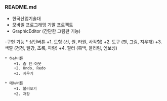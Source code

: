 ### README.md

- 한국산업기술대
- 모바일 프로그래밍 기말 프로젝트
- GraphicEditor (간단한 그림판 기능)

-구현 기능
	* 상단버튼
		+1. 도형 (선, 원, 타원, 사각형)
		+2. 도구 (펜, 그림, 지우개)
		+3. 색깔 (검정, 빨강, 초록, 파랑)
		+4. 필터 (흑백, 블러링, 엠보싱)

	* 하단버튼
		+1. 줌 인-아웃
		+2. Undo, Redo
		+3. 지우기

	* 메뉴버튼
		+1. 불러오기
		+2. 저장

